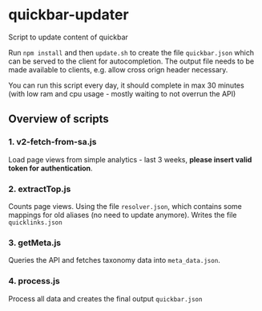 # quickbar-updater

Script to update content of quickbar

Run `npm install` and then `update.sh` to create the file `quickbar.json` which can be served to the client for autocompletion. The output file needs to be made available to clients, e.g. allow cross orign header necessary.

You can run this script every day, it should complete in max 30 minutes (with low ram and cpu usage - mostly waiting to not overrun the API)

## Overview of scripts

### 1. v2-fetch-from-sa.js

Load page views from simple analytics - last 3 weeks, **please insert valid token for authentication**.

### 2. extractTop.js

Counts page views. Using the file `resolver.json`, which contains some mappings for old aliases (no need to update anymore). Writes the file `quicklinks.json`

### 3. getMeta.js

Queries the API and fetches taxonomy data into `meta_data.json`.

### 4. process.js

Process all data and creates the final output `quickbar.json`

